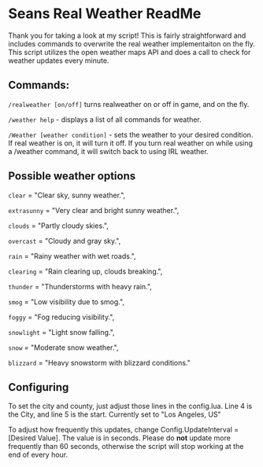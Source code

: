 # Seans Real Weather ReadMe

Thank you for taking a look at my script! This is fairly straightforward and includes commands to overwrite the real weather implementaiton on the fly. This script utilizes the open weather maps API and does a call to check for weather updates every minute. 

## Commands:

``/realweather [on/off]`` turns realweather on or off in game, and on the fly. 

``/weather help`` - displays a list of all commands for weather.

``/Weather [weather condition]`` - sets the weather to your desired condition. If real weather is on, it will turn it off. If you turn real weather on while using a /weather command, it will switch back to using IRL weather. 

## Possible weather options

``clear`` = "Clear sky, sunny weather.",

``extrasunny`` = "Very clear and bright sunny weather.",

``clouds`` = "Partly cloudy skies.",

``overcast`` = "Cloudy and gray sky.",

``rain`` = "Rainy weather with wet roads.",

``clearing`` = "Rain clearing up, clouds breaking.",

``thunder`` = "Thunderstorms with heavy rain.",

``smog`` = "Low visibility due to smog.",

``foggy`` = "Fog reducing visibility.",

``snowlight`` = "Light snow falling.",

``snow`` = "Moderate snow weather.",

``blizzard`` = "Heavy snowstorm with blizzard conditions."

## Configuring

To set the city and county, just adjust those lines in the config.lua. Line 4 is the City, and line 5 is the start. Currently set to "Los Angeles, US"

To adjust how frequently this updates, change Config.UpdateInterval = [Desired Value]. The value is in seconds. Please do **not** update more frequently than 60 seconds, otherwise the script will stop working at the end of every hour. 
